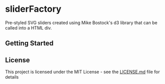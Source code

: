 # sliderFactory

Pre-styled SVG sliders created using Mike Bostock's d3 library that can be called into a HTML div.

## Getting Started

## License

This project is licensed under the MIT License - see the [LICENSE.md](LICENSE.md) file for details


